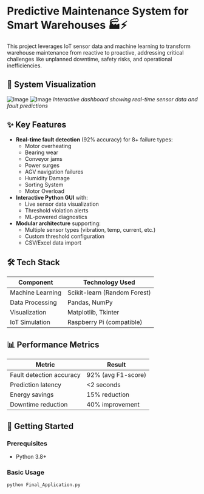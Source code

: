 # Predictive Maintenance System for Smart Warehouses 🏭⚡
This project leverages IoT sensor data and machine learning to transform warehouse maintenance from reactive to proactive, addressing critical challenges like unplanned downtime, safety risks, and operational inefficiencies.

## 📸 System Visualization
![Image](https://github.com/user-attachments/assets/8cd4315c-0102-49c2-83e0-7ce527560f83)
![Image](https://github.com/user-attachments/assets/e82a2642-ff2f-47df-9a70-044026c82bda)
*Interactive dashboard showing real-time sensor data and fault predictions*

## ✨ Key Features

- **Real-time fault detection** (92% accuracy) for 8+ failure types:
  - Motor overheating
  - Bearing wear
  - Conveyor jams
  - Power surges
  - AGV navigation failures
  - Humidity Damage
  - Sorting System
  - Motor Overload
- **Interactive Python GUI** with:
  - Live sensor data visualization
  - Threshold violation alerts
  - ML-powered diagnostics
- **Modular architecture** supporting:
  - Multiple sensor types (vibration, temp, current, etc.)
  - Custom threshold configuration
  - CSV/Excel data import

## 🛠️ Tech Stack

| Component       | Technology Used |
|-----------------|-----------------|
| Machine Learning| Scikit-learn (Random Forest) |
| Data Processing | Pandas, NumPy |
| Visualization   | Matplotlib, Tkinter |
| IoT Simulation  | Raspberry Pi (compatible) |

## 📊 Performance Metrics

| Metric                  | Result          |
|-------------------------|-----------------|
| Fault detection accuracy| 92% (avg F1-score) |
| Prediction latency      | <2 seconds      |
| Energy savings         | 15% reduction   |
| Downtime reduction     | 40% improvement |

## 🚀 Getting Started

### Prerequisites
- Python 3.8+

### Basic Usage
```python
python Final_Application.py
